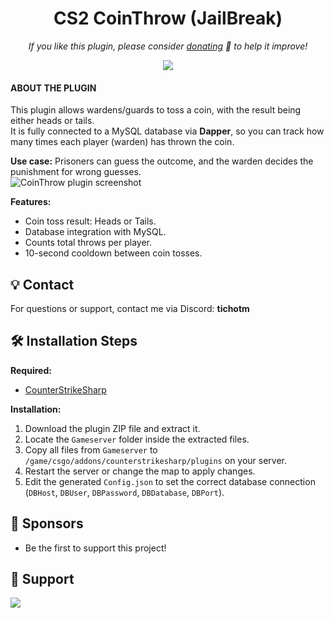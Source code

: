 <h1 align="center">
  CS2 CoinThrow (JailBreak)
</h1>

<p align="center">
<i>If you like this plugin, please consider <a href="https://paypal.com/paypalme/playpointsk">donating</a> 💸 to help it improve!</i>
</p>

<p align="center">
<a href="https://www.paypal.com/paypalme/mleaguecz">
  <img src="https://img.shields.io/badge/support-PayPal-blue?logo=PayPal&style=flat-square&label=Donate"/>
</a>
</p>

#### ABOUT THE PLUGIN

This plugin allows wardens/guards to toss a coin, with the result being either heads or tails.  
It is fully connected to a MySQL database via **Dapper**, so you can track how many times each player (warden) has thrown the coin.  

**Use case:** Prisoners can guess the outcome, and the warden decides the punishment for wrong guesses.  
<img src="https://i.ibb.co/nwvGh0Y/image.png" alt="CoinThrow plugin screenshot"/>

**Features:**
- Coin toss result: Heads or Tails.
- Database integration with MySQL.
- Counts total throws per player.
- 10-second cooldown between coin tosses.

## 💡 Contact
For questions or support, contact me via Discord: **tichotm**

## 🛠️ Installation Steps

**Required:**
- [CounterStrikeSharp](https://github.com/roflmuffin/CounterStrikeSharp)

**Installation:**
1. Download the plugin ZIP file and extract it.
2. Locate the `Gameserver` folder inside the extracted files.
3. Copy all files from `Gameserver` to `/game/csgo/addons/counterstrikesharp/plugins` on your server.
4. Restart the server or change the map to apply changes.
5. Edit the generated `Config.json` to set the correct database connection (`DBHost`, `DBUser`, `DBPassword`, `DBDatabase`, `DBPort`).

## 🙇 Sponsors
- Be the first to support this project!

## 🙏 Support
<p align="left">
<a href="https://paypal.com/paypalme/playpointsk"><img src="https://ionicabizau.github.io/badges/paypal.svg"></a>
</p>
